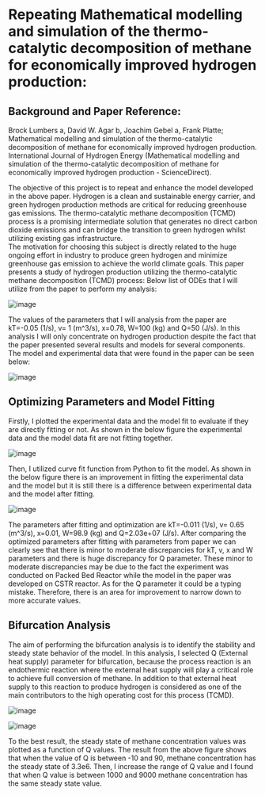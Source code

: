 # Repeating Mathematical modelling and simulation of the thermo-catalytic decomposition of methane for economically improved hydrogen production:
## Background and Paper Reference: 
Brock Lumbers a, David W. Agar b, Joachim Gebel a, Frank Platte; Mathematical modelling and simulation of the thermo-catalytic decomposition of methane for economically improved hydrogen production. International Journal of Hydrogen Energy (Mathematical modelling and simulation of the thermo-catalytic decomposition of methane for economically improved hydrogen production - ScienceDirect).

The objective of this project is to repeat and enhance the model developed in the above paper. Hydrogen is a clean and sustainable energy carrier, and green hydrogen production methods are critical for reducing greenhouse gas emissions. The thermo-catalytic methane decomposition (TCMD) process is a promising intermediate solution that generates no direct carbon dioxide emissions and can bridge the transition to green hydrogen whilst utilizing existing gas infrastructure.  
The motivation for choosing this subject is directly related to the huge ongoing effort in industry to produce green hydrogen and minimize greenhouse gas emission to achieve the world climate goals. This paper presents a study of hydrogen production utilizing the thermo-catalytic methane decomposition (TCMD) process:
Below list of ODEs that I will utilize from the paper to perform my analysis: 

![image](https://github.com/AhmedJabbari/ChE2410-Project-2/assets/148829971/b8e3f8b1-a025-44e1-ae73-c4c635124f54)


The values of the parameters that I will analysis from the paper are kT=-0.05 (1/s), v= 1 (m^3/s), x=0.78, W=100 (kg) and Q=50 (J/s). In this analysis I will only concentrate on hydrogen production despite the fact that the paper presented several results and models for several components. The model and experimental data that were found in the paper can be seen below: 

![image](https://github.com/AhmedJabbari/ChE2410-Project-2/assets/148829971/47be4a16-d715-40f8-b38b-26ddc3a074ac)


## Optimizing Parameters and Model Fitting

Firstly, I plotted the experimental data and the model fit to evaluate if they are directly fitting or not. As shown in the below figure the experimental data and the model data fit are not fitting together.  

![image](https://github.com/AhmedJabbari/ChE2410-Project-2/assets/148829971/0f6c4496-ba95-45cb-9b2a-ea6d76481361)

 
Then, I utilized curve fit function from Python to fit the model. As shown in the below figure there is an improvement in fitting the experimental data and the model but it is still there is a difference between experimental data and the model after fitting. 

![image](https://github.com/AhmedJabbari/ChE2410-Project-2/assets/148829971/2e093f25-7156-4fdf-89de-96c003e0c912)

 
The parameters after fitting and optimization are kT=-0.011 (1/s), v= 0.65 (m^3/s), x=0.01, W=98.9 (kg) and Q=2.03e+07 (J/s). After comparing the optimized parameters after fitting with parameters from paper we can clearly see that there is minor to moderate discrepancies for kT, v, x and W parameters and there is huge discrepancy for Q parameter. These minor to moderate discrepancies may be due to the fact the experiment was conducted on Packed Bed Reactor while the model in the paper was developed on CSTR reactor. As for the Q parameter it could be a typing mistake. Therefore, there is an area for improvement to narrow down to more accurate values.

## Bifurcation Analysis

The aim of performing the bifurcation analysis is to identify the stability and steady state behavior of the model. In this analysis, I selected Q (External heat supply) parameter for bifurcation, because the process reaction is an endothermic reaction where the external heat supply will play a critical role to achieve full conversion of methane. In addition to that external heat supply to this reaction to produce hydrogen is considered as one of the main contributors to the high operating cost for this process (TCMD). 

![image](https://github.com/AhmedJabbari/ChE2410-Project-2/assets/148829971/e3ab4fed-5da9-47a1-9bbd-2a23567de67b)

![image](https://github.com/AhmedJabbari/ChE2410-Project-2/assets/148829971/3dab9aa7-b920-4193-a5e6-8da57dda3d5e)

 
To the best result, the steady state of methane concentration values was plotted as a function of Q values. The result from the above figure shows that when the value of Q is between -10 and 90, methane concentration has the steady state of 3.3e6. Then, I increase the range of Q value and I found that when Q value is between 1000 and 9000 methane concentration has the same steady state value. 
